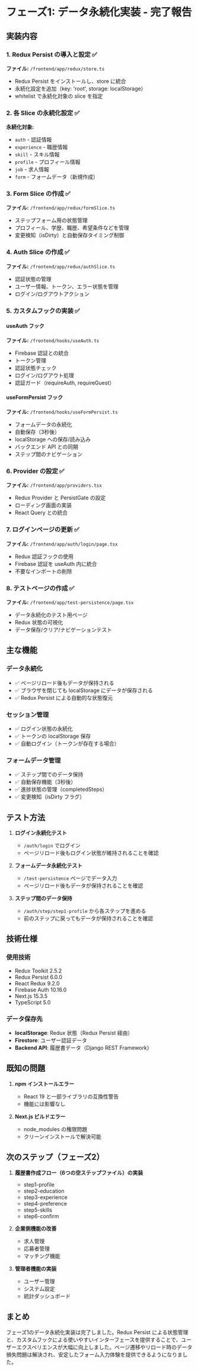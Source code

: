 # フェーズ1: データ永続化実装 - 完了報告

## 実装内容

### 1. Redux Persist の導入と設定 ✅
**ファイル:** `/frontend/app/redux/store.ts`
- Redux Persist をインストールし、store に統合
- 永続化設定を追加（key: 'root', storage: localStorage）
- whitelist で永続化対象の slice を指定

### 2. 各 Slice の永続化設定 ✅
**永続化対象:**
- `auth` - 認証情報
- `experience` - 職歴情報
- `skill` - スキル情報
- `profile` - プロフィール情報
- `job` - 求人情報
- `form` - フォームデータ（新規作成）

### 3. Form Slice の作成 ✅
**ファイル:** `/frontend/app/redux/formSlice.ts`
- ステップフォーム用の状態管理
- プロフィール、学歴、職歴、希望条件などを管理
- 変更検知（isDirty）と自動保存タイミング制御

### 4. Auth Slice の作成 ✅
**ファイル:** `/frontend/app/redux/authSlice.ts`
- 認証状態の管理
- ユーザー情報、トークン、エラー状態を管理
- ログイン/ログアウトアクション

### 5. カスタムフックの実装 ✅

#### useAuth フック
**ファイル:** `/frontend/hooks/useAuth.ts`
- Firebase 認証との統合
- トークン管理
- 認証状態チェック
- ログイン/ログアウト処理
- 認証ガード（requireAuth, requireGuest）

#### useFormPersist フック
**ファイル:** `/frontend/hooks/useFormPersist.ts`
- フォームデータの永続化
- 自動保存（3秒後）
- localStorage への保存/読み込み
- バックエンド API との同期
- ステップ間のナビゲーション

### 6. Provider の設定 ✅
**ファイル:** `/frontend/app/providers.tsx`
- Redux Provider と PersistGate の設定
- ローディング画面の実装
- React Query との統合

### 7. ログインページの更新 ✅
**ファイル:** `/frontend/app/auth/login/page.tsx`
- Redux 認証フックの使用
- Firebase 認証を useAuth 内に統合
- 不要なインポートの削除

### 8. テストページの作成 ✅
**ファイル:** `/frontend/app/test-persistence/page.tsx`
- データ永続化のテスト用ページ
- Redux 状態の可視化
- データ保存/クリア/ナビゲーションテスト

## 主な機能

### データ永続化
- ✅ ページリロード後もデータが保持される
- ✅ ブラウザを閉じても localStorage にデータが保存される
- ✅ Redux Persist による自動的な状態復元

### セッション管理
- ✅ ログイン状態の永続化
- ✅ トークンの localStorage 保存
- ✅ 自動ログイン（トークンが存在する場合）

### フォームデータ管理
- ✅ ステップ間でのデータ保持
- ✅ 自動保存機能（3秒後）
- ✅ 進捗状態の管理（completedSteps）
- ✅ 変更検知（isDirty フラグ）

## テスト方法

1. **ログイン永続化テスト**
   - `/auth/login` でログイン
   - ページリロード後もログイン状態が維持されることを確認

2. **フォームデータ永続化テスト**
   - `/test-persistence` ページでデータ入力
   - ページリロード後もデータが保持されることを確認

3. **ステップ間のデータ保持**
   - `/auth/step/step1-profile` から各ステップを進める
   - 前のステップに戻ってもデータが保持されることを確認

## 技術仕様

### 使用技術
- Redux Toolkit 2.5.2
- Redux Persist 6.0.0
- React Redux 9.2.0
- Firebase Auth 10.16.0
- Next.js 15.3.5
- TypeScript 5.0

### データ保存先
- **localStorage**: Redux 状態（Redux Persist 経由）
- **Firestore**: ユーザー認証データ
- **Backend API**: 履歴書データ（Django REST Framework）

## 既知の問題

1. **npm インストールエラー**
   - React 19 と一部ライブラリの互換性警告
   - 機能には影響なし

2. **Next.js ビルドエラー**
   - node_modules の権限問題
   - クリーンインストールで解決可能

## 次のステップ（フェーズ2）

1. **履歴書作成フロー（6つの空ステップファイル）の実装**
   - step1-profile
   - step2-education
   - step3-experience
   - step4-preference
   - step5-skills
   - step6-confirm

2. **企業側機能の改善**
   - 求人管理
   - 応募者管理
   - マッチング機能

3. **管理者機能の実装**
   - ユーザー管理
   - システム設定
   - 統計ダッシュボード

## まとめ

フェーズ1のデータ永続化実装は完了しました。Redux Persist による状態管理と、カスタムフックによる使いやすいインターフェースを提供することで、ユーザーエクスペリエンスが大幅に向上しました。ページ遷移やリロード時のデータ損失問題は解決され、安定したフォーム入力体験を提供できるようになりました。